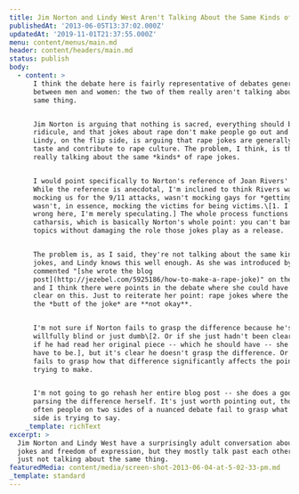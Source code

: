 ```yaml
---
title: Jim Norton and Lindy West Aren't Talking About the Same Kinds of Rape Jokes
publishedAt: '2013-06-05T13:37:02.000Z'
updatedAt: '2019-11-01T21:37:55.000Z'
menu: content/menus/main.md
header: content/headers/main.md
status: publish
body:
  - content: >
      I think the debate here is fairly representative of debates generally
      between men and women: the two of them really aren't talking about the
      same thing.


      Jim Norton is arguing that nothing is sacred, everything should be open to
      ridicule, and that jokes about rape don't make people go out and rape.
      Lindy, on the flip side, is arguing that rape jokes are generally in poor
      taste and contribute to rape culture. The problem, I think, is they're not
      really talking about the same *kinds* of rape jokes.


      I would point specifically to Norton's reference of Joan Rivers' set.
      While the reference is anecdotal, I'm inclined to think Rivers wasn't
      mocking us for the 9/11 attacks, wasn't mocking gays for *getting* AIDS,
      wasn't, in essence, mocking the victims for being victims.\[1. I could be
      wrong here, I'm merely speculating.] The whole process functions as a
      catharsis, which is basically Norton's whole point: you can't ban certain
      topics without damaging the role those jokes play as a release.


      The problem is, as I said, they're not talking about the same kinds of
      jokes, and Lindy knows this well enough. As she was introduced by Bell, he
      commented "[she wrote the blog
      post](http://jezebel.com/5925186/how-to-make-a-rape-joke)" on the topic,
      and I think there were points in the debate where she could have been more
      clear on this. Just to reiterate her point: rape jokes where the victim is
      the *butt of the joke* are **not okay**.


      I'm not sure if Norton fails to grasp the difference because he's being
      willfully blind or just dumb\[2. Or if she just hadn't been clear, though
      if he had read her original piece -- which he should have -- she wouldn't
      have to be.], but it's clear he doesn't grasp the difference. Or at least
      fails to grasp how that difference significantly affects the point he's
      trying to make.


      I'm not going to go rehash her entire blog post -- she does a good job
      parsing the difference herself. It's just worth pointing out, though, how
      often people on two sides of a nuanced debate fail to grasp what the other
      side is trying to say.
    _template: richText
excerpt: >
  Jim Norton and Lindy West have a surprisingly adult conversation about rape
  jokes and freedom of expression, but they mostly talk past each other; they’re
  just not talking about the same thing.
featuredMedia: content/media/screen-shot-2013-06-04-at-5-02-33-pm.md
_template: standard
---
```


